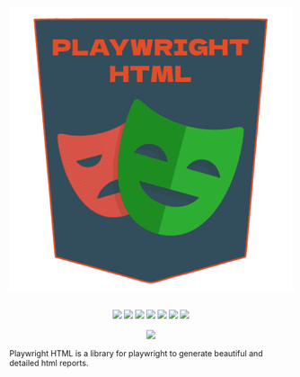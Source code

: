 
<div align="center">

![](_media/logo.png "playwright-html")

<br>
<img src="https://img.shields.io/badge/-playwright-%232ead33?style=for-the-badge&logo=playwright&logoColor=d65348">
<img src="https://img.shields.io/badge/NPM-%23000000.svg?style=for-the-badge&logo=npm&logoColor=white">
<img src="https://img.shields.io/badge/html5-%23E34F26.svg?style=for-the-badge&logo=html5&logoColor=white">
<img src="https://img.shields.io/badge/bootstrap-%238511FA.svg?style=for-the-badge&logo=bootstrap&logoColor=white">
<img src="https://img.shields.io/badge/chart.js-F5788D.svg?style=for-the-badge&logo=chart.js&logoColor=white">
<img src="https://img.shields.io/badge/javascript-%23323330.svg?style=for-the-badge&logo=javascript&logoColor=%23F7DF1E">
<img src="https://img.shields.io/badge/express.js-%23404d59.svg?style=for-the-badge&logo=express&logoColor=%2361DAFB">
<br><br>
<a href="https://paypal.me/rodrigoodhin"><img src="https://img.shields.io/badge/donate-PayPal-blue"></a>
</div>

Playwright HTML is a library for playwright to generate beautiful and detailed html reports.

&nbsp;
&nbsp;
&nbsp;

